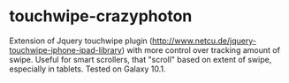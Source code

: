 touchwipe-crazyphoton
=====================

Extension of Jquery touchwipe plugin (http://www.netcu.de/jquery-touchwipe-iphone-ipad-library) with more control over tracking amount of swipe. Useful for smart scrollers, that "scroll" based on extent of swipe, especially in tablets. Tested on Galaxy 10.1. 
